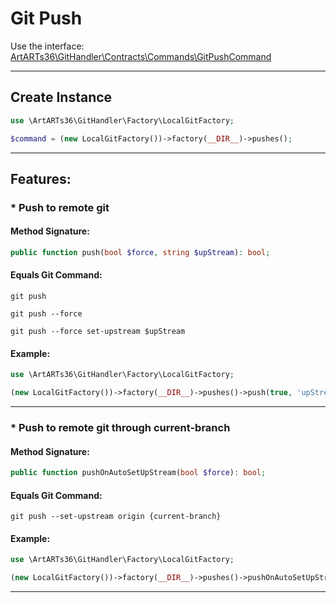 # Git Push

Use the interface: [ArtARTs36\GitHandler\Contracts\Commands\GitPushCommand](../src/Contracts/Commands/GitPushCommand.php)

---

## Create Instance

```php
use \ArtARTs36\GitHandler\Factory\LocalGitFactory;

$command = (new LocalGitFactory())->factory(__DIR__)->pushes();
```

---

## Features:

### * Push to remote git

#### Method Signature:



```php
public function push(bool $force, string $upStream): bool;
```

#### Equals Git Command:

`git push`

`git push --force`

`git push --force set-upstream $upStream`

#### Example:

```php
use \ArtARTs36\GitHandler\Factory\LocalGitFactory;

(new LocalGitFactory())->factory(__DIR__)->pushes()->push(true, 'upStream-test');
```

---
### * Push to remote git through current-branch

#### Method Signature:



```php
public function pushOnAutoSetUpStream(bool $force): bool;
```

#### Equals Git Command:

`git push --set-upstream origin {current-branch}`

#### Example:

```php
use \ArtARTs36\GitHandler\Factory\LocalGitFactory;

(new LocalGitFactory())->factory(__DIR__)->pushes()->pushOnAutoSetUpStream(true);
```

---

